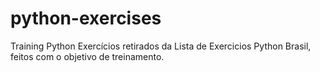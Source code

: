 # python-exercises
Training Python
Exercícios retirados da Lista de Exercicios Python Brasil, feitos com o objetivo de treinamento. 
